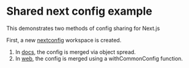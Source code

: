 # Shared next config example

This demonstrates two methods of config sharing for Next.js

First, a new [nextconfig](./packages/nextconfig/) workspace is created. 

1. In [docs](./apps/docs/next.config.js), the config is merged via object spread.
2. In [web](./apps/web/next.config.js), the config is merged using a withCommonConfig function.
